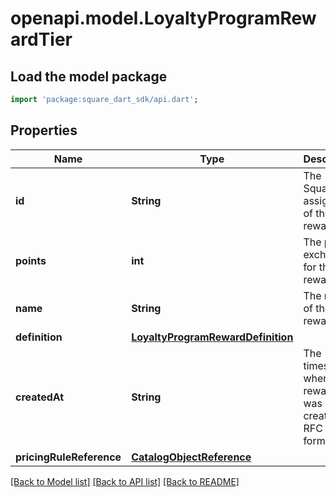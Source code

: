 # openapi.model.LoyaltyProgramRewardTier

## Load the model package
```dart
import 'package:square_dart_sdk/api.dart';
```

## Properties
Name | Type | Description | Notes
------------ | ------------- | ------------- | -------------
**id** | **String** | The Square-assigned ID of the reward tier. | [optional] 
**points** | **int** | The points exchanged for the reward tier. | 
**name** | **String** | The name of the reward tier. | [optional] 
**definition** | [**LoyaltyProgramRewardDefinition**](LoyaltyProgramRewardDefinition.md) |  | [optional] 
**createdAt** | **String** | The timestamp when the reward tier was created, in RFC 3339 format. | [optional] 
**pricingRuleReference** | [**CatalogObjectReference**](CatalogObjectReference.md) |  | 

[[Back to Model list]](../README.md#documentation-for-models) [[Back to API list]](../README.md#documentation-for-api-endpoints) [[Back to README]](../README.md)


